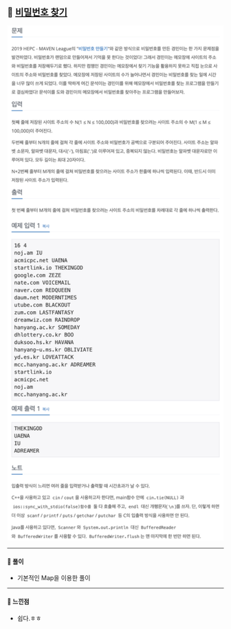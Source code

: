 ## 📖 [비밀번호 찾기](https://www.acmicpc.net/problem/17219)
<img src="./assets/17219_비밀번호찾기.png" width="600px" />

---
#### 📍 풀이
- 기본적인 Map을 이용한 풀이
---
#### 📍 느낀점
- 쉽다.ㅎㅎ